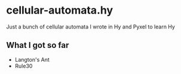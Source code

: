 # cellular-automata.hy
Just a bunch of cellular automata I wrote in Hy and Pyxel to learn Hy

## What I got so far
- Langton's Ant
- Rule30

